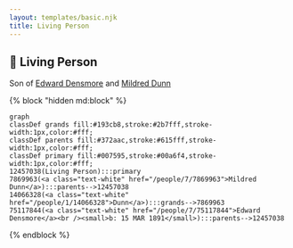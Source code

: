 ```yaml
---
layout: templates/basic.njk
title: Living Person
---
```

## 🔵 Living Person

Son of [Edward Densmore](/people/7/75117844) and [Mildred Dunn](/people/7/7869963)

{% block "hidden md:block" %}
```mermaid
graph
classDef grands fill:#193cb8,stroke:#2b7fff,stroke-width:1px,color:#fff;
classDef parents fill:#372aac,stroke:#615fff,stroke-width:1px,color:#fff;
classDef primary fill:#007595,stroke:#00a6f4,stroke-width:1px,color:#fff;
12457038(Living Person):::primary
7869963(<a class="text-white" href="/people/7/7869963">Mildred Dunn</a>):::parents-->12457038
14066328(<a class="text-white" href="/people/1/14066328">Dunn</a>):::grands-->7869963
75117844(<a class="text-white" href="/people/7/75117844">Edward Densmore</a><br /><small>b: 15 MAR 1891</small>):::parents-->12457038
```
{% endblock %}
